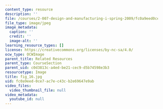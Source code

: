 ```yaml
---
content_type: resource
description: ''
file: /courses/2-007-design-and-manufacturing-i-spring-2009/fc0a9eed0ce7ac7ec43cb2e69647e9ab_fig_16.jpg
file_type: image/jpeg
image_metadata:
  caption: ''
  credit: ''
  image-alt: ''
learning_resource_types: []
license: https://creativecommons.org/licenses/by-nc-sa/4.0/
ocw_type: OCWImage
parent_title: Related Resources
parent_type: CourseSection
parent_uid: c0d3813c-a4ed-be21-cec9-d5b74598e3b3
resourcetype: Image
title: fig_16.jpg
uid: fc0a9eed-0ce7-ac7e-c43c-b2e69647e9ab
video_files:
  video_thumbnail_file: null
video_metadata:
  youtube_id: null
---
```


